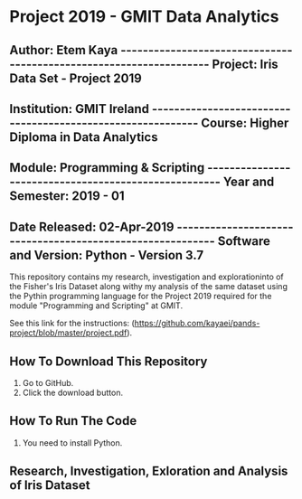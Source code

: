 # Project 2019 - GMIT Data Analytics

## Author: Etem Kaya ------------------------------------------------------------------- Project: Iris Data Set - Project 2019
## Institution: GMIT Ireland ----------------------------------------------------------- Course: Higher Diploma in Data Analytics
## Module: Programming & Scripting ----------------------------------------------------- Year and Semester: 2019 - 01
## Date Released: 02-Apr-2019 ---------------------------------------------------------- Software and Version: Python - Version 3.7

This repository contains my research, investigation and explorationinto of the Fisher's Iris Dataset along withy my analysis of the same dataset using the Pythin programming language for the Project 2019 required for the module "Programming and Scripting" at GMIT.

See this link for the instructions: (https://github.com/kayaei/pands-project/blob/master/project.pdf).

## How To Download This Repository

1. Go to GitHub.
2. Click the download button.

## How To Run The Code

1. You need to install Python.

## Research, Investigation, Exloration and Analysis of Iris Dataset
